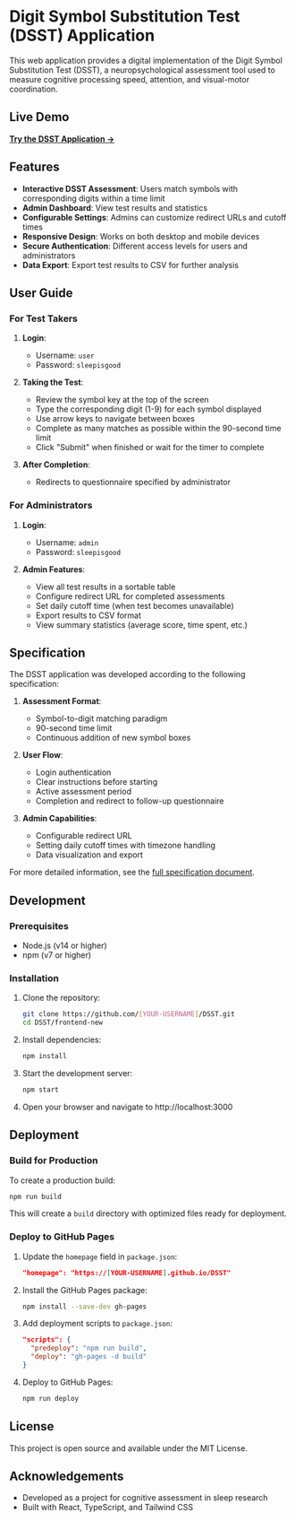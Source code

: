 # Digit Symbol Substitution Test (DSST) Application

This web application provides a digital implementation of the Digit Symbol Substitution Test (DSST), a neuropsychological assessment tool used to measure cognitive processing speed, attention, and visual-motor coordination.

## Live Demo

**[Try the DSST Application →](https://github.com/USER_NAME/DSST)**

## Features

- **Interactive DSST Assessment**: Users match symbols with corresponding digits within a time limit
- **Admin Dashboard**: View test results and statistics
- **Configurable Settings**: Admins can customize redirect URLs and cutoff times
- **Responsive Design**: Works on both desktop and mobile devices
- **Secure Authentication**: Different access levels for users and administrators
- **Data Export**: Export test results to CSV for further analysis

## User Guide

### For Test Takers

1. **Login**: 
   - Username: `user`
   - Password: `sleepisgood`

2. **Taking the Test**:
   - Review the symbol key at the top of the screen
   - Type the corresponding digit (1-9) for each symbol displayed
   - Use arrow keys to navigate between boxes
   - Complete as many matches as possible within the 90-second time limit
   - Click "Submit" when finished or wait for the timer to complete

3. **After Completion**:
   - Redirects to questionnaire specified by administrator

### For Administrators

1. **Login**: 
   - Username: `admin` 
   - Password: `sleepisgood`

2. **Admin Features**:
   - View all test results in a sortable table
   - Configure redirect URL for completed assessments
   - Set daily cutoff time (when test becomes unavailable)
   - Export results to CSV format
   - View summary statistics (average score, time spent, etc.)

## Specification

The DSST application was developed according to the following specification:

1. **Assessment Format**:
   - Symbol-to-digit matching paradigm
   - 90-second time limit
   - Continuous addition of new symbol boxes

2. **User Flow**:
   - Login authentication
   - Clear instructions before starting
   - Active assessment period
   - Completion and redirect to follow-up questionnaire

3. **Admin Capabilities**:
   - Configurable redirect URL
   - Setting daily cutoff times with timezone handling
   - Data visualization and export

For more detailed information, see the [full specification document](docs/DSST_SPEC.md).

## Development

### Prerequisites

- Node.js (v14 or higher)
- npm (v7 or higher)

### Installation

1. Clone the repository:
   ```bash
   git clone https://github.com/[YOUR-USERNAME]/DSST.git
   cd DSST/frontend-new
   ```

2. Install dependencies:
   ```bash
   npm install
   ```

3. Start the development server:
   ```bash
   npm start
   ```

4. Open your browser and navigate to http://localhost:3000

## Deployment

### Build for Production

To create a production build:

```bash
npm run build
```

This will create a `build` directory with optimized files ready for deployment.

### Deploy to GitHub Pages

1. Update the `homepage` field in `package.json`:
   ```json
   "homepage": "https://[YOUR-USERNAME].github.io/DSST"
   ```

2. Install the GitHub Pages package:
   ```bash
   npm install --save-dev gh-pages
   ```

3. Add deployment scripts to `package.json`:
   ```json
   "scripts": {
     "predeploy": "npm run build",
     "deploy": "gh-pages -d build"
   }
   ```

4. Deploy to GitHub Pages:
   ```bash
   npm run deploy
   ```

## License

This project is open source and available under the MIT License.

## Acknowledgements

- Developed as a project for cognitive assessment in sleep research
- Built with React, TypeScript, and Tailwind CSS
